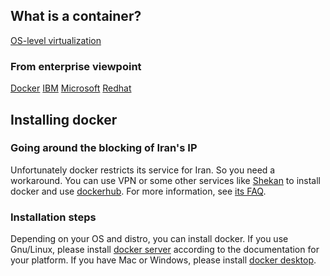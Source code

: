 ## What is a container?

[OS-level virtualization](https://en.wikipedia.org/wiki/OS-level_virtualization)

### From enterprise viewpoint

[Docker](https://www.docker.com/resources/what-container/)
[IBM](https://www.ibm.com/cloud/learn/containers)
[Microsoft](https://azure.microsoft.com/en-us/overview/what-is-a-container/)
[Redhat](https://www.redhat.com/en/topics/containers)

## Installing docker

### Going around the blocking of Iran's IP

Unfortunately docker restricts its service for Iran. So you need a workaround. You can use VPN or some other services like [Shekan](https://shecan.ir/) to install docker and use [dockerhub](https://hub.docker.com/). For more information, see [its FAQ](https://shecan.ir/faq/).

### Installation steps

Depending on your OS and distro, you can install docker. If you use Gnu/Linux, please install [docker server](https://docs.docker.com/engine/install/) according to the documentation for your platform. If you have Mac or Windows, please install [docker desktop](https://docs.docker.com/get-docker/).
